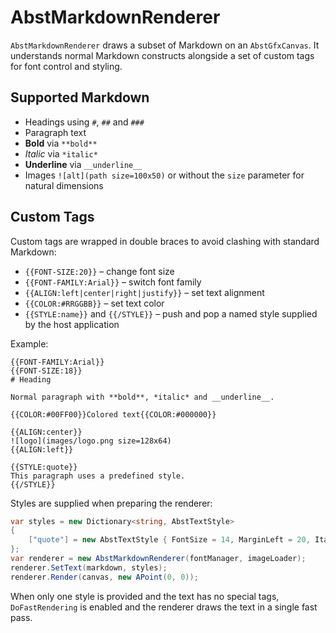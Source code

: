 # AbstMarkdownRenderer

`AbstMarkdownRenderer` draws a subset of Markdown on an `AbstGfxCanvas`. It understands normal Markdown constructs alongside a set of custom tags for font control and styling.

## Supported Markdown

- Headings using `#`, `##` and `###`
- Paragraph text
- **Bold** via `**bold**`
- *Italic* via `*italic*`
- __Underline__ via `__underline__`
- Images `![alt](path size=100x50)` or without the `size` parameter for natural dimensions

## Custom Tags

Custom tags are wrapped in double braces to avoid clashing with standard Markdown:

- `{{FONT-SIZE:20}}` – change font size
- `{{FONT-FAMILY:Arial}}` – switch font family
- `{{ALIGN:left|center|right|justify}}` – set text alignment
- `{{COLOR:#RRGGBB}}` – set text color
- `{{STYLE:name}}` and `{{/STYLE}}` – push and pop a named style supplied by the host application

Example:

```
{{FONT-FAMILY:Arial}}
{{FONT-SIZE:18}}
# Heading

Normal paragraph with **bold**, *italic* and __underline__.

{{COLOR:#00FF00}}Colored text{{COLOR:#000000}}

{{ALIGN:center}}
![logo](images/logo.png size=128x64)
{{ALIGN:left}}

{{STYLE:quote}}
This paragraph uses a predefined style.
{{/STYLE}}
```

Styles are supplied when preparing the renderer:

```csharp
var styles = new Dictionary<string, AbstTextStyle>
{
    ["quote"] = new AbstTextStyle { FontSize = 14, MarginLeft = 20, Italic = true }
};
var renderer = new AbstMarkdownRenderer(fontManager, imageLoader);
renderer.SetText(markdown, styles);
renderer.Render(canvas, new APoint(0, 0));
```

When only one style is provided and the text has no special tags, `DoFastRendering`
is enabled and the renderer draws the text in a single fast pass.
